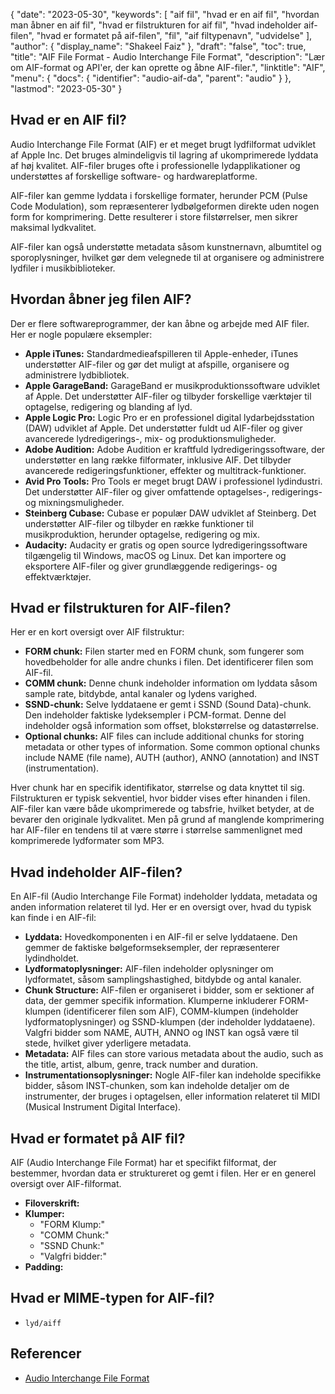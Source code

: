 {
  "date": "2023-05-30",
  "keywords": [
"aif fil",
"hvad er en aif fil",
"hvordan man åbner en aif fil",
"hvad er filstrukturen for aif fil",
"hvad indeholder aif-filen",
"hvad er formatet på aif-filen",
"fil",
"aif filtypenavn",
"udvidelse"
],
  "author": {
    "display_name": "Shakeel Faiz"
},
  "draft": "false",
  "toc": true,
  "title": "AIF File Format - Audio Interchange File Format",
  "description": "Lær om AIF-format og API'er, der kan oprette og åbne AIF-filer.",
  "linktitle": "AIF",
  "menu": {
    "docs": {
      "identifier": "audio-aif-da",
      "parent": "audio"
}
},
  "lastmod": "2023-05-30"
}

## Hvad er en AIF fil?

Audio Interchange File Format (AIF) er et meget brugt lydfilformat udviklet af Apple Inc. Det bruges almindeligvis til lagring af ukomprimerede lyddata af høj kvalitet. AIF-filer bruges ofte i professionelle lydapplikationer og understøttes af forskellige software- og hardwareplatforme.

AIF-filer kan gemme lyddata i forskellige formater, herunder PCM (Pulse Code Modulation), som repræsenterer lydbølgeformen direkte uden nogen form for komprimering. Dette resulterer i store filstørrelser, men sikrer maksimal lydkvalitet.

AIF-filer kan også understøtte metadata såsom kunstnernavn, albumtitel og sporoplysninger, hvilket gør dem velegnede til at organisere og administrere lydfiler i musikbiblioteker.

## Hvordan åbner jeg filen AIF?

Der er flere softwareprogrammer, der kan åbne og arbejde med AIF filer. Her er nogle populære eksempler:

- **Apple iTunes:** Standardmedieafspilleren til Apple-enheder, iTunes understøtter AIF-filer og gør det muligt at afspille, organisere og administrere lydbibliotek.
- **Apple GarageBand:** GarageBand er musikproduktionssoftware udviklet af Apple. Det understøtter AIF-filer og tilbyder forskellige værktøjer til optagelse, redigering og blanding af lyd.
- **Apple Logic Pro:** Logic Pro er en professionel digital lydarbejdsstation (DAW) udviklet af Apple. Det understøtter fuldt ud AIF-filer og giver avancerede lydredigerings-, mix- og produktionsmuligheder.
- **Adobe Audition:** Adobe Audition er kraftfuld lydredigeringssoftware, der understøtter en lang række filformater, inklusive AIF. Det tilbyder avancerede redigeringsfunktioner, effekter og multitrack-funktioner.
- **Avid Pro Tools:** Pro Tools er meget brugt DAW i professionel lydindustri. Det understøtter AIF-filer og giver omfattende optagelses-, redigerings- og mixningsmuligheder.
- **Steinberg Cubase:** Cubase er populær DAW udviklet af Steinberg. Det understøtter AIF-filer og tilbyder en række funktioner til musikproduktion, herunder optagelse, redigering og mix.
- **Audacity:** Audacity er gratis og open source lydredigeringssoftware tilgængelig til Windows, macOS og Linux. Det kan importere og eksportere AIF-filer og giver grundlæggende redigerings- og effektværktøjer.

## Hvad er filstrukturen for AIF-filen?

Her er en kort oversigt over AIF filstruktur:

- **FORM chunk:** Filen starter med en FORM chunk, som fungerer som hovedbeholder for alle andre chunks i filen. Det identificerer filen som AIF-fil.
- **COMM chunk:** Denne chunk indeholder information om lyddata såsom sample rate, bitdybde, antal kanaler og lydens varighed.
- **SSND-chunk:** Selve lyddataene er gemt i SSND (Sound Data)-chunk. Den indeholder faktiske lydeksempler i PCM-format. Denne del indeholder også information som offset, blokstørrelse og datastørrelse.
- **Optional chunks:** AIF files can include additional chunks for storing metadata or other types of information. Some common optional chunks include NAME (file name), AUTH (author), ANNO (annotation) and INST (instrumentation).

Hver chunk har en specifik identifikator, størrelse og data knyttet til sig. Filstrukturen er typisk sekventiel, hvor bidder vises efter hinanden i filen. AIF-filer kan være både ukomprimerede og tabsfrie, hvilket betyder, at de bevarer den originale lydkvalitet. Men på grund af manglende komprimering har AIF-filer en tendens til at være større i størrelse sammenlignet med komprimerede lydformater som MP3.

## Hvad indeholder AIF-filen?

En AIF-fil (Audio Interchange File Format) indeholder lyddata, metadata og anden information relateret til lyd. Her er en oversigt over, hvad du typisk kan finde i en AIF-fil:

- **Lyddata:** Hovedkomponenten i en AIF-fil er selve lyddataene. Den gemmer de faktiske bølgeformseksempler, der repræsenterer lydindholdet.
- **Lydformatoplysninger:** AIF-filen indeholder oplysninger om lydformatet, såsom samplingshastighed, bitdybde og antal kanaler.
- **Chunk Structure:** AIF-filen er organiseret i bidder, som er sektioner af data, der gemmer specifik information. Klumperne inkluderer FORM-klumpen (identificerer filen som AIF), COMM-klumpen (indeholder lydformatoplysninger) og SSND-klumpen (der indeholder lyddataene). Valgfri bidder som NAME, AUTH, ANNO og INST kan også være til stede, hvilket giver yderligere metadata.
- **Metadata:** AIF files can store various metadata about the audio, such as the title, artist, album, genre, track number and duration. 
- **Instrumentationsoplysninger:** Nogle AIF-filer kan indeholde specifikke bidder, såsom INST-chunken, som kan indeholde detaljer om de instrumenter, der bruges i optagelsen, eller information relateret til MIDI (Musical Instrument Digital Interface).

## Hvad er formatet på AIF fil?

AIF (Audio Interchange File Format) har et specifikt filformat, der bestemmer, hvordan data er struktureret og gemt i filen. Her er en generel oversigt over AIF-filformat.

- **Filoverskrift:**
- **Klumper:**
  - "FORM Klump:"
  - "COMM Chunk:"
  - "SSND Chunk:"
  - "Valgfri bidder:"
- **Padding:**

## Hvad er MIME-typen for AIF-fil?

- `lyd/aiff`

## Referencer
* [Audio Interchange File Format](https://en.wikipedia.org/wiki/Audio_Interchange_File_Format)


